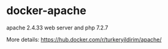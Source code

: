 # docker-apache
apache 2.4.33 web server and php 7.2.7

More details: https://hub.docker.com/r/turkeryildirim/apache/
